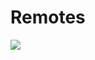# Remotes

<p>
  <a href="https://codecov.io/gh/lucagez/remote-components">
    <img src="https://codecov.io/gh/lucagez/remote-components/branch/master/graph/badge.svg" />
  </a>
</p>
